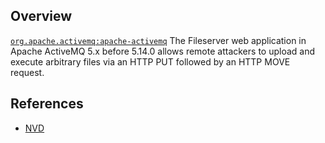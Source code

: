 ## Overview
[`org.apache.activemq:apache-activemq`](http://search.maven.org/#search%7Cga%7C1%7Ca%3A%22apache-activemq%22)
The Fileserver web application in Apache ActiveMQ 5.x before 5.14.0 allows remote attackers to upload and execute arbitrary files via an HTTP PUT followed by an HTTP MOVE request.

## References
- [NVD](https://web.nvd.nist.gov/view/vuln/detail?vulnId=CVE-2016-3088)